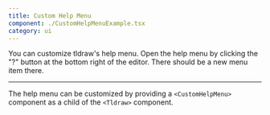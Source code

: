 ```yaml
---
title: Custom Help Menu
component: ./CustomHelpMenuExample.tsx
category: ui
---
```


You can customize tldraw's help menu. Open the help menu by clicking the "?" button at the bottom right of the editor. There should be a new menu item there.

---

The help menu can be customized by providing a `<CustomHelpMenu>` component as a child of the `<Tldraw>` component.
